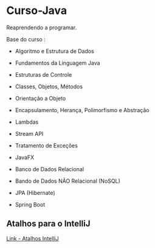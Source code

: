 # Curso-Java

Reaprendendo a programar.

Base do curso : 


- Algoritmo e Estrutura de Dados

- Fundamentos da Linguagem Java

- Estruturas de Controle

- Classes, Objetos, Métodos

- Orientação a Objeto

- Encapsulamento, Herança, Polimorfismo e Abstração

- Lambdas

- Stream API

- Tratamento de Exceções

- JavaFX

- Banco de Dados Relacional

- Bando de Dados NÃO Relacional (NoSQL)

- JPA (Hibernate)

- Spring Boot


## Atalhos para o IntelliJ
[Link - Atalhos IntelliJ](http://www.basef.com.br/index.php/Atalhos_do_IntelliJ_Idea)